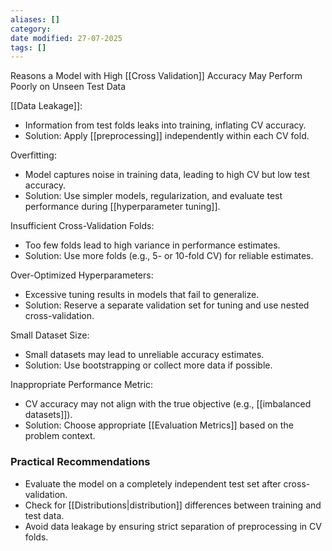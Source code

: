 ```yaml
---
aliases: []
category:
date modified: 27-07-2025
tags: []
---
```

Reasons a Model with High [[Cross Validation]] Accuracy May Perform Poorly on Unseen Test Data

[[Data Leakage]]: 
  - Information from test folds leaks into training, inflating CV accuracy.
  - Solution: Apply [[preprocessing]] independently within each CV fold.

Overfitting: 
  - Model captures noise in training data, leading to high CV but low test accuracy.
  - Solution: Use simpler models, regularization, and evaluate test performance during [[hyperparameter tuning]].

Insufficient Cross-Validation Folds: 
  - Too few folds lead to high variance in performance estimates.
  - Solution: Use more folds (e.g., 5- or 10-fold CV) for reliable estimates.

Over-Optimized Hyperparameters: 
  - Excessive tuning results in models that fail to generalize.
  - Solution: Reserve a separate validation set for tuning and use nested cross-validation.

Small Dataset Size: 
  - Small datasets may lead to unreliable accuracy estimates.
  - Solution: Use bootstrapping or collect more data if possible.

Inappropriate Performance Metric: 
  - CV accuracy may not align with the true objective (e.g., [[imbalanced datasets]]).
  - Solution: Choose appropriate [[Evaluation Metrics]] based on the problem context.

### Practical Recommendations
- Evaluate the model on a completely independent test set after cross-validation.
- Check for [[Distributions|distribution]] differences between training and test data.
- Avoid data leakage by ensuring strict separation of preprocessing in CV folds.
